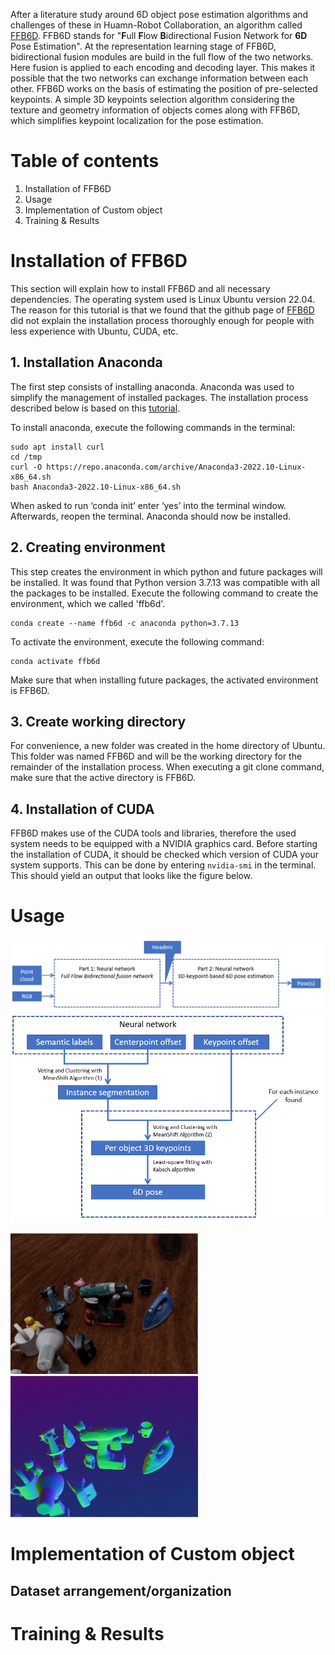 After a literature study around 6D object pose estimation algorithms and challenges of these in Huamn-Robot Collaboration, an algorithm called [FFB6D](https://github.com/ethnhe/FFB6D). FFB6D stands for "**F**ull **F**low **B**idirectional Fusion Network for **6D** Pose Estimation". At the representation learning stage of FFB6D, bidirectional fusion modules are build in the full flow of the two networks. Here fusion is applied to each encoding and decoding layer. This makes it possible that the two networks can exchange information between each other. FFB6D works on the basis of estimating the position of pre-selected keypoints. A simple 3D keypoints selection algorithm considering the texture and geometry information of objects comes along with FFB6D, which simplifies keypoint localization for the pose estimation.

# Table of contents 
1. Installation of FFB6D
2. Usage
3. Implementation of Custom object
4. Training & Results

# Installation of FFB6D 
This section will explain how to install FFB6D and all necessary dependencies. The operating system used is Linux Ubuntu version 22.04. The reason for this tutorial is that we found that the github page of [FFB6D](https://github.com/ethnhe/FFB6D) did not explain the installation process thoroughly enough for people with less experience with Ubuntu, CUDA, etc.

 ## 1. Installation Anaconda
The first step consists of installing anaconda. Anaconda was used to simplify the management of installed packages. The installation process described below is based on this [tutorial](https://www.digitalocean.com/community/tutorials/how-to-install-anaconda-on-ubuntu-18-04-quickstart).

To install anaconda, execute the following commands in the terminal:
```
sudo apt install curl
cd /tmp
curl -O https://repo.anaconda.com/archive/Anaconda3-2022.10-Linux-x86_64.sh
bash Anaconda3-2022.10-Linux-x86_64.sh
```
When asked to run ‘conda init’ enter ‘yes’ into the terminal window. Afterwards, reopen the terminal. Anaconda should now be installed.

 ## 2. Creating environment
This step creates the environment in which python and future packages will be installed. It was found that Python version 3.7.13 was compatible with all the packages to be installed. Execute the following command to create the environment, which we called 'ffb6d'.
```
conda create --name ffb6d -c anaconda python=3.7.13
```
To activate the environment, execute the following command:
```
conda activate ffb6d
```
Make sure that when installing future packages, the activated environment is FFB6D.

 ## 3. Create working directory
For convenience, a new folder was created in the home directory of Ubuntu. This folder was named FFB6D and will be the working directory for the remainder of the installation process. When executing a git clone command, make sure that the active directory is FFB6D.

 ## 4. Installation of CUDA 
FFB6D makes use of the CUDA tools and libraries, therefore the used system needs to be equipped with a NVIDIA graphics card. Before starting the installation of CUDA, it should be checked which version of CUDA your system supports. This can be done by entering ``` nvidia-smi ``` in the terminal. This should yield an output that looks like the figure below. 



# Usage

<img src="images/FFB6D_structure_overview.PNG" width="500"> 

<img src="images/FFB6D_6D_pose_estimation_overview.PNG" width="500">

<img src="images/FFB6D_example_normalmap_rgb.PNG" width="300"> <img src="images/FFB6D_example_normalmap_n.PNG" width="300">

# Implementation of Custom object

## Dataset arrangement/organization 

# Training & Results
